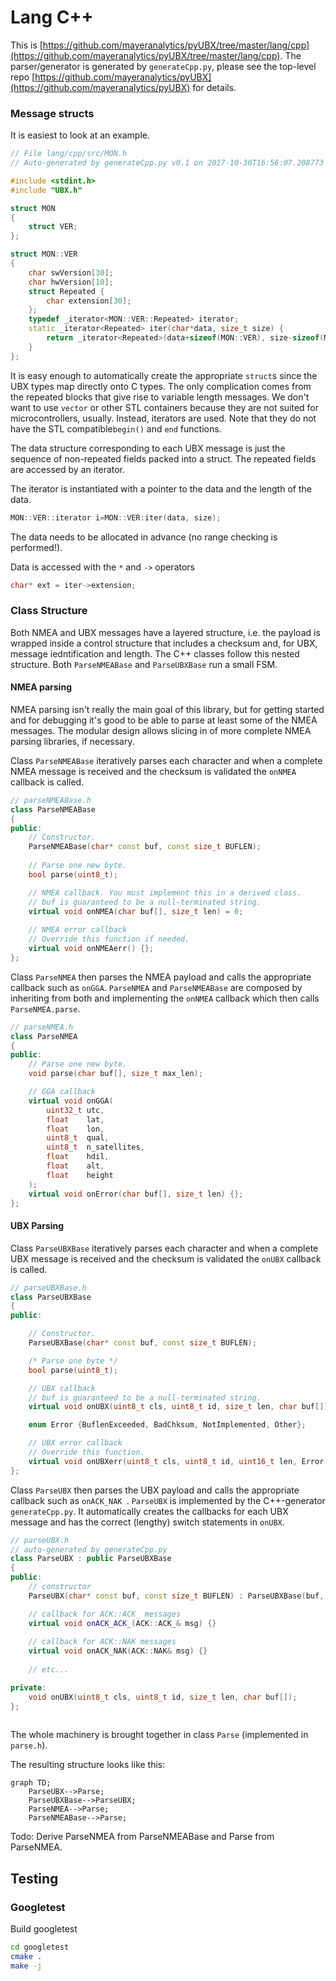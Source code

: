 # Lang C++

This is [https://github.com/mayeranalytics/pyUBX/tree/master/lang/cpp](https://github.com/mayeranalytics/pyUBX/tree/master/lang/cpp). The parser/generator is generated by `generateCpp.py`, please see the top-level repo [https://github.com/mayeranalytics/pyUBX](https://github.com/mayeranalytics/pyUBX) for details.

### Message structs

It is easiest to look at an example. 

```cpp
// File lang/cpp/src/MON.h
// Auto-generated by generateCpp.py v0.1 on 2017-10-30T16:56:07.208773

#include <stdint.h>
#include "UBX.h"

struct MON
{
    struct VER;
};

struct MON::VER
{
    char swVersion[30];
    char hwVersion[10];
    struct Repeated {
        char extension[30];
    };
    typedef _iterator<MON::VER::Repeated> iterator;
    static _iterator<Repeated> iter(char*data, size_t size) {
        return _iterator<Repeated>(data+sizeof(MON::VER), size-sizeof(MON::VER));
    }
};
```

It is easy enough to automatically create the appropriate `struct`s since the UBX types map directly onto C types. The only complication comes from the repeated blocks that give rise to variable length messages. We don't want to use `vector` or other STL containers because they are not  suited for microcontrollers, usually. Instead, iterators are used. Note that they do not have the STL compatible`begin()` and `end` functions.

The data structure corresponding to each UBX message is just the sequence of non-repeated fields packed into a struct. The repeated fields are accessed by an iterator.

The iterator is instantiated with a pointer to the data and the length of the data.

```c++
MON::VER::iterator i=MON::VER:iter(data, size);
```

The data needs to be allocated in advance (no range checking is performed!).

Data is accessed with the `*` and `->` operators

```c++
char* ext = iter->extension;
```

### Class Structure

Both NMEA and UBX messages have a layered structure, i.e. the payload is wrapped inside a control structure that includes a checksum and, for UBX, message iedntification and length. The C++ classes follow this nested structure. Both `ParseNMEABase` and `ParseUBXBase` run a small FSM.

#### NMEA parsing

NMEA parsing isn't really the main goal of this library, but for getting started and for debugging it's good to be able to parse at least some of the NMEA messages. The modular design allows slicing in of more complete NMEA parsing libraries, if necessary.

Class `ParseNMEABase` iteratively parses each character and when a complete NMEA message is received and the checksum is validated the `onNMEA` callback is called.

```c++
// parseNMEABase.h
class ParseNMEABase
{
public:
    // Constructor. 
    ParseNMEABase(char* const buf, const size_t BUFLEN);
    
    // Parse one new byte.
    bool parse(uint8_t);

    // NMEA callback. You must implement this in a derived class.
    // buf is guaranteed to be a null-terminated string.
    virtual void onNMEA(char buf[], size_t len) = 0;
    
    // NMEA error callback
    // Override this function if needed.
    virtual void onNMEAerr() {};
};
```

Class `ParseNMEA` then parses the NMEA payload and calls the appropriate callback such as `onGGA`. `ParseNMEA` and `ParseNMEABase` are composed by inheriting from both and implementing the `onNMEA` callback which then calls `ParseNMEA.parse`.

```c++
// parseNMEA.h
class ParseNMEA
{
public:
  	// Parse one new byte.
    void parse(char buf[], size_t max_len);

    // GGA callback 
    virtual void onGGA(
        uint32_t utc, 
        float    lat, 
        float    lon,
        uint8_t  qual,
        uint8_t  n_satellites,
        float    hdil,
        float    alt,
        float    height
    );
    virtual void onError(char buf[], size_t len) {};
};
```

#### UBX Parsing

Class `ParseUBXBase` iteratively parses each character and when a complete UBX message is received and the checksum is validated the `onUBX` callback is called.

```c++
// parseUBXBase.h
class ParseUBXBase
{
public:

    // Constructor.
    ParseUBXBase(char* const buf, const size_t BUFLEN);

    /* Parse one byte */
    bool parse(uint8_t);

    // UBX callback
    // buf is guaranteed to be a null-terminated string.
    virtual void onUBX(uint8_t cls, uint8_t id, size_t len, char buf[]) = 0;

    enum Error {BuflenExceeded, BadChksum, NotImplemented, Other};

    // UBX error callback
    // Override this function.
    virtual void onUBXerr(uint8_t cls, uint8_t id, uint16_t len, Error err) {};
};

```

Class `ParseUBX` then parses the UBX payload and calls the appropriate callback such as `onACK_NAK `. `ParseUBX` is implemented by the C++-generator `generateCpp.py`. It automatically creates the callbacks for each UBX message and has the correct (lengthy) switch statements in `onUBX`.

```c++
// parseUBX.h
// auto-generated by generateCpp.py
class ParseUBX : public ParseUBXBase
{
public:
	// constructor
    ParseUBX(char* const buf, const size_t BUFLEN) : ParseUBXBase(buf, BUFLEN) {};

    // callback for ACK::ACK_ messages
    virtual void onACK_ACK_(ACK::ACK_& msg) {}
    
    // callback for ACK::NAK messages
    virtual void onACK_NAK(ACK::NAK& msg) {}
    
    // etc...

private:
    void onUBX(uint8_t cls, uint8_t id, size_t len, char buf[]);
};
    
```

The whole machinery is brought together in class `Parse` (implemented in `parse.h`).

The resulting structure looks like this:

```mermaid
graph TD;
    ParseUBX-->Parse;
    ParseUBXBase-->ParseUBX;
	ParseNMEA-->Parse;
	ParseNMEABase-->Parse;
```

Todo: Derive ParseNMEA from ParseNMEABase and Parse from ParseNMEA.

## Testing

### Googletest

Build googletest
```bash
cd googletest
cmake .
make -j
```

